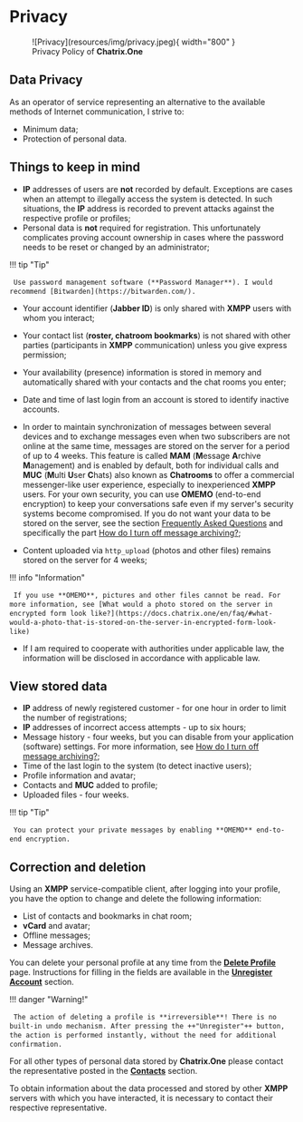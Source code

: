 # Privacy

<figure markdown>
   ![Privacy](resources/img/privacy.jpeg){ width="800" }
   <figcaption>Privacy Policy of <b>Chatrix.One</b></figcaption>
</figure>

## Data Privacy

As an operator of service representing an alternative to the available methods of Internet communication, I strive to:

- Minimum data;
- Protection of personal data.

## Things to keep in mind

- **IP** addresses of users are **not** recorded by default. Exceptions are cases when an attempt to illegally access the system is detected. In such situations, the **IP** address is recorded to prevent attacks against the respective profile or profiles;
- Personal data is **not** required for registration. This unfortunately complicates proving account ownership in cases where the password needs to be reset or changed by an administrator;

!!! tip "Tip"

     Use password management software (**Password Manager**). I would recommend [Bitwarden](https://bitwarden.com/).

- Your account identifier (**Jabber ID**) is only shared with **XMPP** users with whom you interact;
- Your contact list (**roster, chatroom bookmarks**) is not shared with other parties (participants in **XMPP** communication) unless you give express permission;
- Your availability (presence) information is stored in memory and automatically shared with your contacts and the chat rooms you enter;
- Date and time of last login from an account is stored to identify inactive accounts.
- In order to maintain synchronization of messages between several devices and to exchange messages even when two subscribers are not online at the same time, messages are stored on the server for a period of up to 4 weeks. This feature is called **MAM** (**M**essage **A**rchive **M**anagement) and is enabled by default, both for individual calls and **MUC** (**M**ulti **U**ser **C**hats) also known as **Chatrooms** to offer a commercial messenger-like user experience, especially to inexperienced **XMPP** users. For your own security, you can use **OMEMO** (end-to-end encryption) to keep your conversations safe even if my server's security systems become compromised. If you do not want your data to be stored on the server, see the section [Frequently Asked Questions](https://docs.chatrix.one/en/faq/) and specifically the part [How do I turn off message archiving?](https://docs.chatrix.one/en/faq/#how-do-i-turn-off-message-archiving);

- Content uploaded via `http_upload` (photos and other files) remains stored on the server for 4 weeks;

!!! info "Information"

     If you use **OMEMO**, pictures and other files cannot be read. For more information, see [What would a photo stored on the server in encrypted form look like?](https://docs.chatrix.one/en/faq/#what-would-a-photo-that-is-stored-on-the-server-in-encrypted-form-look-like)

- If I am required to cooperate with authorities under applicable law, the information will be disclosed in accordance with applicable law.

## View stored data

- **IP** address of newly registered customer - for one hour in order to limit the number of registrations;
- **IP** addresses of incorrect access attempts - up to six hours;
- Message history - four weeks, but you can disable from your application (software) settings. For more information, see [How do I turn off message archiving?](https://docs.chatrix.one/en/faq/#how-do-i-turn-off-message-archiving);
- Time of the last login to the system (to detect inactive users);
- Profile information and avatar;
- Contacts and **MUC** added to profile;
- Uploaded files - four weeks.

!!! tip "Tip"

     You can protect your private messages by enabling **OMEMO** end-to-end encryption.

## Correction and deletion

Using an **XMPP** service-compatible client, after logging into your profile, you have the option to change and delete the following information:

- List of contacts and bookmarks in chat room;
- **vCard** and avatar;
- Offline messages;
- Message archives.

You can delete your personal profile at any time from the [**Delete Profile**](https://chatrix.one/user/delete/) page. Instructions for filling in the fields are available in the [**Unregister Account**](https://docs.chatrix.one/en/account/delete-account/) section.

!!! danger "Warning!"

     The action of deleting a profile is **irreversible**! There is no built-in undo mechanism. After pressing the ++"Unregister"++ button, the action is performed instantly, without the need for additional confirmation.

For all other types of personal data stored by **Chatrix.One** please contact the representative posted in the [**Contacts**](https://docs.chatrix.one/en/about/#contacts) section.

To obtain information about the data processed and stored by other **XMPP** servers with which you have interacted, it is necessary to contact their respective representative.
